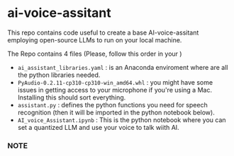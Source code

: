 # ai-voice-assitant
This repo contains code useful to create a base AI-voice-assitant employing open-source LLMs to run on your local machine.

The Repo contains 4 files (Please, follow this order in your )
- `ai_assistant_libraries.yaml` : is an Anaconda enviroment where are all the python libraries needed.
- `PyAudio-0.2.11-cp310-cp310-win_amd64.whl` : you might have some issues in getting access to your microphone if you're using a Mac. Installing this should sort everything.
- `assistant.py` : defines the python functions you need for speech recognition (then it will be imported in the python notebook below).
- `AI_voice_Assistant.ipynb` : This is the python notebook where you can set a quantized LLM and use your voice to talk wiith AI.

### NOTE

